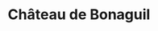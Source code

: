 ---
guid: "629867f1b5e6"
title: "Château de Bonaguil"
latlng: "44.538261, 1.014275"
youtubeId: "YKGlm6cVWZg" 
---